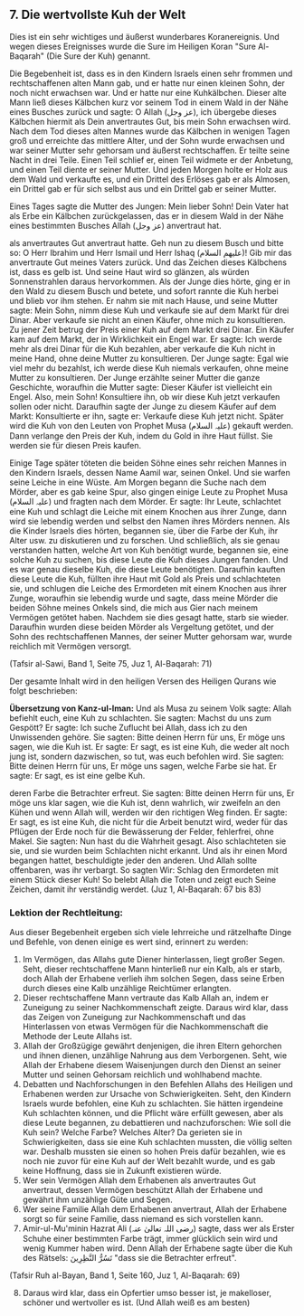 ## 7. Die wertvollste Kuh der Welt

Dies ist ein sehr wichtiges und äußerst wunderbares Koranereignis. Und wegen dieses Ereignisses wurde die Sure im Heiligen Koran "Sure Al-Baqarah" (Die Sure der Kuh) genannt.

Die Begebenheit ist, dass es in den Kindern Israels einen sehr frommen und rechtschaffenen alten Mann gab, und er hatte nur einen kleinen Sohn, der noch nicht erwachsen war. Und er hatte nur eine Kuhkälbchen. Dieser alte Mann ließ dieses Kälbchen kurz vor seinem Tod in einem Wald in der Nähe eines Busches zurück und sagte: O Allah (عز وجل), ich übergebe dieses Kälbchen hiermit als Dein anvertrautes Gut, bis mein Sohn erwachsen wird. Nach dem Tod dieses alten Mannes wurde das Kälbchen in wenigen Tagen groß und erreichte das mittlere Alter, und der Sohn wurde erwachsen und war seiner Mutter sehr gehorsam und äußerst rechtschaffen. Er teilte seine Nacht in drei Teile. Einen Teil schlief er, einen Teil widmete er der Anbetung, und einen Teil diente er seiner Mutter. Und jeden Morgen holte er Holz aus dem Wald und verkaufte es, und ein Drittel des Erlöses gab er als Almosen, ein Drittel gab er für sich selbst aus und ein Drittel gab er seiner Mutter.

Eines Tages sagte die Mutter des Jungen: Mein lieber Sohn! Dein Vater hat als Erbe ein Kälbchen zurückgelassen, das er in diesem Wald in der Nähe eines bestimmten Busches Allah (عز وجل) anvertraut hat.

als anvertrautes Gut anvertraut hatte. Geh nun zu diesem Busch und bitte so: O Herr Ibrahim und Herr Ismail und Herr Ishaq (عليهم السلام)! Gib mir das anvertraute Gut meines Vaters zurück. Und das Zeichen dieses Kälbchens ist, dass es gelb ist. Und seine Haut wird so glänzen, als würden Sonnenstrahlen daraus hervorkommen. Als der Junge dies hörte, ging er in den Wald zu diesem Busch und betete, und sofort rannte die Kuh herbei und blieb vor ihm stehen. Er nahm sie mit nach Hause, und seine Mutter sagte: Mein Sohn, nimm diese Kuh und verkaufe sie auf dem Markt für drei Dinar. Aber verkaufe sie nicht an einen Käufer, ohne mich zu konsultieren. Zu jener Zeit betrug der Preis einer Kuh auf dem Markt drei Dinar. Ein Käufer kam auf dem Markt, der in Wirklichkeit ein Engel war. Er sagte: Ich werde mehr als drei Dinar für die Kuh bezahlen, aber verkaufe die Kuh nicht in meine Hand, ohne deine Mutter zu konsultieren. Der Junge sagte: Egal wie viel mehr du bezahlst, ich werde diese Kuh niemals verkaufen, ohne meine Mutter zu konsultieren. Der Junge erzählte seiner Mutter die ganze Geschichte, woraufhin die Mutter sagte: Dieser Käufer ist vielleicht ein Engel. Also, mein Sohn! Konsultiere ihn, ob wir diese Kuh jetzt verkaufen sollen oder nicht. Daraufhin sagte der Junge zu diesem Käufer auf dem Markt: Konsultierte er ihn, sagte er: Verkaufe diese Kuh jetzt nicht. Später wird die Kuh von den Leuten von Prophet Musa (علیہ السلام) gekauft werden. Dann verlange den Preis der Kuh, indem du Gold in ihre Haut füllst. Sie werden sie für diesen Preis kaufen.

Einige Tage später töteten die beiden Söhne eines sehr reichen Mannes in den Kindern Israels, dessen Name Aamil war, seinen Onkel. Und sie warfen seine Leiche in eine Wüste. Am Morgen begann die Suche nach dem Mörder, aber es gab keine Spur, also gingen einige Leute zu Prophet Musa (علیہ السلام) und fragten nach dem Mörder. Er sagte: Ihr Leute, schlachtet eine Kuh
und schlagt die Leiche mit einem Knochen aus ihrer Zunge, dann wird sie lebendig werden und selbst den Namen ihres Mörders nennen. Als die Kinder Israels dies hörten, begannen sie, über die Farbe der Kuh, ihr Alter usw. zu diskutieren und zu forschen. Und schließlich, als sie genau verstanden hatten, welche Art von Kuh benötigt wurde, begannen sie, eine solche Kuh zu suchen, bis diese Leute die Kuh dieses Jungen fanden. Und es war genau dieselbe Kuh, die diese Leute benötigten. Daraufhin kauften diese Leute die Kuh, füllten ihre Haut mit Gold als Preis und schlachteten sie, und schlugen die Leiche des Ermordeten mit einem Knochen aus ihrer Zunge, woraufhin sie lebendig wurde und sagte, dass meine Mörder die beiden Söhne meines Onkels sind, die mich aus Gier nach meinem Vermögen getötet haben. Nachdem sie dies gesagt hatte, starb sie wieder. Daraufhin wurden diese beiden Mörder als Vergeltung getötet, und der Sohn des rechtschaffenen Mannes, der seiner Mutter gehorsam war, wurde reichlich mit Vermögen versorgt. 

(Tafsir al-Sawi, Band 1, Seite 75, Juz 1, Al-Baqarah: 71)

Der gesamte Inhalt wird in den heiligen Versen des Heiligen Qurans wie folgt beschrieben:

**Übersetzung von Kanz-ul-Iman:** Und als Musa zu seinem Volk sagte: Allah befiehlt euch, eine Kuh zu schlachten. Sie sagten: Machst du uns zum Gespött? Er sagte: Ich suche Zuflucht bei Allah, dass ich zu den Unwissenden gehöre. Sie sagten: Bitte deinen Herrn für uns, Er möge uns sagen, wie die Kuh ist. Er sagte: Er sagt, es ist eine Kuh, die weder alt noch jung ist, sondern dazwischen, so tut, was euch befohlen wird. Sie sagten: Bitte deinen Herrn für uns, Er möge uns sagen, welche Farbe sie hat. Er sagte: Er sagt, es ist eine gelbe Kuh.

deren Farbe die Betrachter erfreut. Sie sagten: Bitte deinen Herrn für uns, Er möge uns klar sagen, wie die Kuh ist, denn wahrlich, wir zweifeln an den Kühen und wenn Allah will, werden wir den richtigen Weg finden. Er sagte: Er sagt, es ist eine Kuh, die nicht für die Arbeit benutzt wird, weder für das Pflügen der Erde noch für die Bewässerung der Felder, fehlerfrei, ohne Makel. Sie sagten: Nun hast du die Wahrheit gesagt.  Also schlachteten sie sie, und sie wurden beim Schlachten nicht erkannt. Und als ihr einen Mord begangen hattet, beschuldigte jeder den anderen. Und Allah sollte offenbaren, was ihr verbargt. So sagten Wir: Schlag den Ermordeten mit einem Stück dieser Kuh! So belebt Allah die Toten und zeigt euch Seine Zeichen, damit ihr verständig werdet. 
(Juz 1, Al-Baqarah: 67 bis 83)

### Lektion der Rechtleitung:

Aus dieser Begebenheit ergeben sich viele lehrreiche und rätzelhafte Dinge und Befehle, von denen einige es wert sind, erinnert zu werden:

1. Im Vermögen, das Allahs gute Diener hinterlassen, liegt großer Segen. Seht, dieser rechtschaffene Mann hinterließ nur ein Kalb, als er starb, doch Allah der Erhabene verlieh ihm solchen Segen, dass seine Erben durch dieses eine Kalb unzählige Reichtümer erlangten.
2. Dieser rechtschaffene Mann vertraute das Kalb Allah an, indem er Zuneigung zu seiner Nachkommenschaft zeigte. Daraus wird klar, dass das Zeigen von Zuneigung zur Nachkommenschaft und das Hinterlassen von etwas Vermögen für die Nachkommenschaft die Methode der Leute Allahs ist.
3. Allah der Großzügige gewährt denjenigen, die ihren Eltern gehorchen und ihnen dienen, unzählige Nahrung aus dem Verborgenen. Seht, wie Allah der Erhabene diesem Waisenjungen durch den Dienst an seiner Mutter und seinen Gehorsam reichlich und wohlhabend machte.
4. Debatten und Nachforschungen in den Befehlen Allahs des Heiligen und Erhabenen werden zur Ursache von Schwierigkeiten. Seht, den Kindern Israels wurde befohlen, eine Kuh zu schlachten. Sie hätten irgendeine Kuh schlachten können, und die Pflicht wäre erfüllt gewesen, aber als diese Leute begannen, zu debattieren und nachzuforschen: Wie soll die Kuh sein? Welche Farbe? Welches Alter? Da gerieten sie in Schwierigkeiten, dass sie eine Kuh schlachten mussten, die völlig selten war. Deshalb mussten sie einen so hohen Preis dafür bezahlen, wie es noch nie zuvor für eine Kuh auf der Welt bezahlt wurde, und es gab keine Hoffnung, dass sie in Zukunft existieren würde.
5. Wer sein Vermögen Allah dem Erhabenen als anvertrautes Gut anvertraut, dessen Vermögen beschützt Allah der Erhabene und gewährt ihm unzählige Güte und Segen.
6. Wer seine Familie Allah dem Erhabenen anvertraut, Allah der Erhabene sorgt so für seine Familie, dass niemand es sich vorstellen kann.
7. Amir-ul-Mu'minin Hazrat Ali (رضی اللہ تعالیٰ عنہ) sagte, dass wer als Erster Schuhe einer bestimmten Farbe trägt, immer glücklich sein wird und wenig Kummer haben wird. Denn Allah der Erhabene sagte über die Kuh des Rätsels: تَسُرُّ النَّظِرِينَ "dass sie die Betrachter erfreut".

(Tafsir Ruh al-Bayan, Band 1, Seite 160, Juz 1, Al-Baqarah: 69)

8. Daraus wird klar, dass ein Opfertier umso besser ist, je makelloser, schöner und wertvoller es ist. (Und Allah weiß es am besten)
